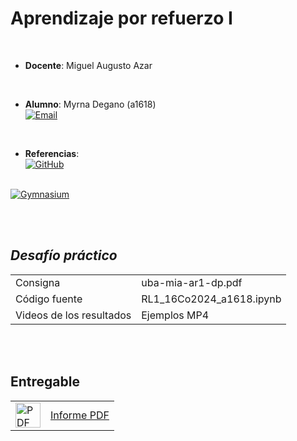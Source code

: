 # Aprendizaje por refuerzo I  

<br>  

* **Docente**:  Miguel Augusto Azar  

<br>  

* **Alumno**:  Myrna Degano (a1618)<br><a href="mailto:myrna.l.degano@gmail.com"><img alt="Email" src="https://img.shields.io/badge/Gmail-myrna.l.degano@gmail.com-B9E1F5?style=flat-square&logo=gmail"></a>

<br>

* **Referencias**:  <br>
<a href="https://github.com/aear-uba/ar1/tree/ar1-2025-b3" target="_blank"><img alt="GitHub" src="https://img.shields.io/badge/Aprendizaje%20por%20Refuerzo%201%20-%20MIA%20-%20UBA-B9E1F5?style=flat-square&logo=github"></a>
<br>
<a href="https://gymnasium.farama.org/index.html" target="_blank"><img alt="Gymnasium" src="https://img.shields.io/badge/Gymnasium%20Documentation-B9E1F5?style=flat-square&logo=python"></a>

<br><br>

## *Desafío práctico*

<table border="0">
  <tr valign="center">
    <td>Consigna</td>
    <td>uba-mia-ar1-dp.pdf</td>
  </tr>
  <tr valign="center">
    <td>Código fuente</td>
    <td>RL1_16Co2024_a1618.ipynb</td>
  </tr>
    <tr valign="center">
    <td>Videos de los resultados</td>
    <td>Ejemplos MP4</td>
  </tr>
</table>
<br>


<br>

## Entregable
<table border="0">
  <tr valign="center">
    <td><img src="../imgs/pdf.png" alt="PDF" height="40"></td>
    <td><a href="./uba-mia-ar1-dp_a1618.pdf" target="_blank">Informe PDF</a></td>
  </tr>
</table>
<br>
